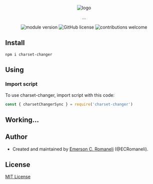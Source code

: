 <p align='center'>
    <img src="https://i.postimg.cc/q7Ln0qrn/logo.png" alt='logo' />
</p>
<p align='center'>
    ...
<p/>
<p align='center'>
    <img src="https://img.shields.io/npm/v/charset-changer.svg" alt="module version">
    <img src="https://img.shields.io/badge/license-MIT-blue.svg" alt="GitHub license">
    <img src="https://img.shields.io/badge/contributions-welcome-brightgreen.svg?style=flat" alt="contributions welcome">
</p>

## Install

```
npm i charset-changer
```

## Using

### Import script
To use charset-changer, import script with this code:

```typescript
const { charsetChangerSync } = require('charset-changer')
```

## Working...

## Author

- Created and maintained by [Emerson C. Romaneli](https://github.com/ECRomaneli) (@ECRomaneli).

## License

[MIT License](https://github.com/ECRomaneli/Encoding-Changer/blob/master/LICENSE)